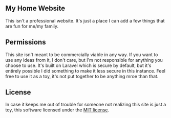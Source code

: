 
## My Home Website

This isn't a professional website.  It's just a place I can add a few things that are fun for me/my family.

## Permissions

This site isn't meant to be commercially viable in any way.  If you want to use any ideas from it, I don't care, but I'm not responsible for anything you choose to use.  It's built on Laravel which is secure by default, but it's entirely possible I did something to make it less secure in this instance.  Feel free to use it as a toy, it's not put together to be anything mroe than that.

## License

In case it keeps me out of trouble for someone not realizing this site is just a toy, this software licensed under the [MIT license](https://opensource.org/licenses/MIT).
